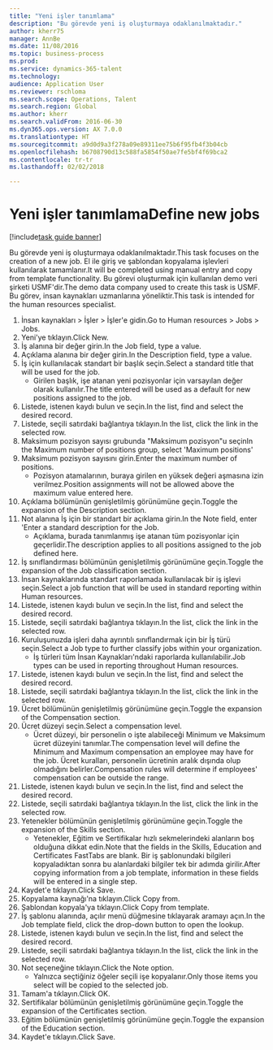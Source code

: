 ```yaml
--- 
title: "Yeni işler tanımlama"
description: "Bu görevde yeni iş oluşturmaya odaklanılmaktadır."
author: kherr75
manager: AnnBe
ms.date: 11/08/2016
ms.topic: business-process
ms.prod: 
ms.service: dynamics-365-talent
ms.technology: 
audience: Application User
ms.reviewer: rschloma
ms.search.scope: Operations, Talent
ms.search.region: Global
ms.author: kherr
ms.search.validFrom: 2016-06-30
ms.dyn365.ops.version: AX 7.0.0
ms.translationtype: HT
ms.sourcegitcommit: a9d0d9a3f278a09e89311ee75b6f95fb4f3b04cb
ms.openlocfilehash: b6708790d13c588fa5854f50ae7fe5bf4f69bca2
ms.contentlocale: tr-tr
ms.lasthandoff: 02/02/2018

---
```

# <a name="define-new-jobs"></a><span data-ttu-id="ca63f-103">Yeni işler tanımlama</span><span class="sxs-lookup"><span data-stu-id="ca63f-103">Define new jobs</span></span>

[!include[task guide banner](../../includes/task-guide-banner.md)]

<span data-ttu-id="ca63f-104">Bu görevde yeni iş oluşturmaya odaklanılmaktadır.</span><span class="sxs-lookup"><span data-stu-id="ca63f-104">This task focuses on the creation of a new job.</span></span> <span data-ttu-id="ca63f-105">El ile giriş ve şablondan kopyalama işlevleri kullanılarak tamamlanır.</span><span class="sxs-lookup"><span data-stu-id="ca63f-105">It will be completed using manual entry and copy from template functionality.</span></span> <span data-ttu-id="ca63f-106">Bu görevi oluşturmak için kullanılan demo veri şirketi USMF'dir.</span><span class="sxs-lookup"><span data-stu-id="ca63f-106">The demo data company used to create this task is USMF.</span></span> <span data-ttu-id="ca63f-107">Bu görev, insan kaynakları uzmanlarına yöneliktir.</span><span class="sxs-lookup"><span data-stu-id="ca63f-107">This task is intended for the human resources specialist.</span></span>

1. <span data-ttu-id="ca63f-108">İnsan kaynakları > İşler > İşler'e gidin.</span><span class="sxs-lookup"><span data-stu-id="ca63f-108">Go to Human resources > Jobs > Jobs.</span></span>
2. <span data-ttu-id="ca63f-109">Yeni'ye tıklayın.</span><span class="sxs-lookup"><span data-stu-id="ca63f-109">Click New.</span></span>
3. <span data-ttu-id="ca63f-110">İş alanına bir değer girin.</span><span class="sxs-lookup"><span data-stu-id="ca63f-110">In the Job field, type a value.</span></span>
4. <span data-ttu-id="ca63f-111">Açıklama alanına bir değer girin.</span><span class="sxs-lookup"><span data-stu-id="ca63f-111">In the Description field, type a value.</span></span>
5. <span data-ttu-id="ca63f-112">İş için kullanılacak standart bir başlık seçin.</span><span class="sxs-lookup"><span data-stu-id="ca63f-112">Select a standard title that will be used for the job.</span></span> 
    * <span data-ttu-id="ca63f-113">Girilen başlık, işe atanan yeni pozisyonlar için varsayılan değer olarak kullanılır.</span><span class="sxs-lookup"><span data-stu-id="ca63f-113">The title entered will be used as a default for new positions assigned to the job.</span></span>  
6. <span data-ttu-id="ca63f-114">Listede, istenen kaydı bulun ve seçin.</span><span class="sxs-lookup"><span data-stu-id="ca63f-114">In the list, find and select the desired record.</span></span>
7. <span data-ttu-id="ca63f-115">Listede, seçili satırdaki bağlantıya tıklayın.</span><span class="sxs-lookup"><span data-stu-id="ca63f-115">In the list, click the link in the selected row.</span></span>
8. <span data-ttu-id="ca63f-116">Maksimum pozisyon sayısı grubunda "Maksimum pozisyon"u seçin</span><span class="sxs-lookup"><span data-stu-id="ca63f-116">In the Maximum number of positions group, select 'Maximum positions'</span></span>
9. <span data-ttu-id="ca63f-117">Maksimum pozisyon sayısını girin.</span><span class="sxs-lookup"><span data-stu-id="ca63f-117">Enter the maximum number of positions.</span></span> 
    * <span data-ttu-id="ca63f-118">Pozisyon atamalarının, buraya girilen en yüksek değeri aşmasına izin verilmez.</span><span class="sxs-lookup"><span data-stu-id="ca63f-118">Position assignments will not be allowed above the maximum value entered here.</span></span>  
10. <span data-ttu-id="ca63f-119">Açıklama bölümünün genişletilmiş görünümüne geçin.</span><span class="sxs-lookup"><span data-stu-id="ca63f-119">Toggle the expansion of the Description section.</span></span>
11. <span data-ttu-id="ca63f-120">Not alanına İş için bir standart bir açıklama girin.</span><span class="sxs-lookup"><span data-stu-id="ca63f-120">In the Note field, enter 'Enter a standard description for the Job.</span></span>
    * <span data-ttu-id="ca63f-121">Açıklama, burada tanımlanmış işe atanan tüm pozisyonlar için geçerlidir.</span><span class="sxs-lookup"><span data-stu-id="ca63f-121">The description applies to all positions assigned to the job defined here.</span></span>  
12. <span data-ttu-id="ca63f-122">İş sınıflandırması bölümünün genişletilmiş görünümüne geçin.</span><span class="sxs-lookup"><span data-stu-id="ca63f-122">Toggle the expansion of the Job classification section.</span></span>
13. <span data-ttu-id="ca63f-123">İnsan kaynaklarında standart raporlamada kullanılacak bir iş işlevi seçin.</span><span class="sxs-lookup"><span data-stu-id="ca63f-123">Select a job function that will be used in standard reporting within Human resources.</span></span>
14. <span data-ttu-id="ca63f-124">Listede, istenen kaydı bulun ve seçin.</span><span class="sxs-lookup"><span data-stu-id="ca63f-124">In the list, find and select the desired record.</span></span>
15. <span data-ttu-id="ca63f-125">Listede, seçili satırdaki bağlantıya tıklayın.</span><span class="sxs-lookup"><span data-stu-id="ca63f-125">In the list, click the link in the selected row.</span></span>
16. <span data-ttu-id="ca63f-126">Kuruluşunuzda işleri daha ayrıntılı sınıflandırmak için bir İş türü seçin.</span><span class="sxs-lookup"><span data-stu-id="ca63f-126">Select a Job type to further classify jobs within your organization.</span></span> 
    * <span data-ttu-id="ca63f-127">İş türleri tüm İnsan Kaynakları'ndaki raporlarda kullanılabilir.</span><span class="sxs-lookup"><span data-stu-id="ca63f-127">Job types can be used in reporting throughout Human resources.</span></span>  
17. <span data-ttu-id="ca63f-128">Listede, istenen kaydı bulun ve seçin.</span><span class="sxs-lookup"><span data-stu-id="ca63f-128">In the list, find and select the desired record.</span></span>
18. <span data-ttu-id="ca63f-129">Listede, seçili satırdaki bağlantıya tıklayın.</span><span class="sxs-lookup"><span data-stu-id="ca63f-129">In the list, click the link in the selected row.</span></span>
19. <span data-ttu-id="ca63f-130">Ücret bölümünün genişletilmiş görünümüne geçin.</span><span class="sxs-lookup"><span data-stu-id="ca63f-130">Toggle the expansion of the Compensation section.</span></span>
20. <span data-ttu-id="ca63f-131">Ücret düzeyi seçin.</span><span class="sxs-lookup"><span data-stu-id="ca63f-131">Select a compensation level.</span></span>
    * <span data-ttu-id="ca63f-132">Ücret düzeyi, bir personelin o işte alabileceği Minimum ve Maksimum ücret düzeyini tanımlar.</span><span class="sxs-lookup"><span data-stu-id="ca63f-132">The compensation level will define the Minimum and Maximum compensation an employee may have for the job.</span></span> <span data-ttu-id="ca63f-133">Ücret kuralları, personelin ücretinin aralık dışında olup olmadığını belirler.</span><span class="sxs-lookup"><span data-stu-id="ca63f-133">Compensation rules will determine if employees' compensation can be outside the range.</span></span>  
21. <span data-ttu-id="ca63f-134">Listede, istenen kaydı bulun ve seçin.</span><span class="sxs-lookup"><span data-stu-id="ca63f-134">In the list, find and select the desired record.</span></span>
22. <span data-ttu-id="ca63f-135">Listede, seçili satırdaki bağlantıya tıklayın.</span><span class="sxs-lookup"><span data-stu-id="ca63f-135">In the list, click the link in the selected row.</span></span>
23. <span data-ttu-id="ca63f-136">Yetenekler bölümünün genişletilmiş görünümüne geçin.</span><span class="sxs-lookup"><span data-stu-id="ca63f-136">Toggle the expansion of the Skills section.</span></span>
    * <span data-ttu-id="ca63f-137">Yetenekler, Eğitim ve Sertifikalar hızlı sekmelerindeki alanların boş olduğuna dikkat edin.</span><span class="sxs-lookup"><span data-stu-id="ca63f-137">Note that the fields in the Skills, Education and Certificates FastTabs are blank.</span></span> <span data-ttu-id="ca63f-138">Bir iş şablonundaki bilgileri kopyaladıktan sonra bu alanlardaki bilgiler tek bir adımda girilir.</span><span class="sxs-lookup"><span data-stu-id="ca63f-138">After copying information from a job template, information in these fields will be entered in a single step.</span></span>   
24. <span data-ttu-id="ca63f-139">Kaydet'e tıklayın.</span><span class="sxs-lookup"><span data-stu-id="ca63f-139">Click Save.</span></span>
25. <span data-ttu-id="ca63f-140">Kopyalama kaynağı'na tıklayın.</span><span class="sxs-lookup"><span data-stu-id="ca63f-140">Click Copy from.</span></span>
26. <span data-ttu-id="ca63f-141">Şablondan kopyala'ya tıklayın.</span><span class="sxs-lookup"><span data-stu-id="ca63f-141">Click Copy from template.</span></span>
27. <span data-ttu-id="ca63f-142">İş şablonu alanında, açılır menü düğmesine tıklayarak aramayı açın.</span><span class="sxs-lookup"><span data-stu-id="ca63f-142">In the Job template field, click the drop-down button to open the lookup.</span></span>
28. <span data-ttu-id="ca63f-143">Listede, istenen kaydı bulun ve seçin.</span><span class="sxs-lookup"><span data-stu-id="ca63f-143">In the list, find and select the desired record.</span></span>
29. <span data-ttu-id="ca63f-144">Listede, seçili satırdaki bağlantıya tıklayın.</span><span class="sxs-lookup"><span data-stu-id="ca63f-144">In the list, click the link in the selected row.</span></span>
30. <span data-ttu-id="ca63f-145">Not seçeneğine tıklayın.</span><span class="sxs-lookup"><span data-stu-id="ca63f-145">Click the Note option.</span></span>
    * <span data-ttu-id="ca63f-146">Yalnızca seçtiğiniz öğeler seçili işe kopyalanır.</span><span class="sxs-lookup"><span data-stu-id="ca63f-146">Only those items you select will be copied to the selected job.</span></span>    
31. <span data-ttu-id="ca63f-147">Tamam'a tıklayın.</span><span class="sxs-lookup"><span data-stu-id="ca63f-147">Click OK.</span></span>
32. <span data-ttu-id="ca63f-148">Sertifikalar bölümünün genişletilmiş görünümüne geçin.</span><span class="sxs-lookup"><span data-stu-id="ca63f-148">Toggle the expansion of the Certificates section.</span></span>
33. <span data-ttu-id="ca63f-149">Eğitim bölümünün genişletilmiş görünümüne geçin.</span><span class="sxs-lookup"><span data-stu-id="ca63f-149">Toggle the expansion of the Education section.</span></span>
34. <span data-ttu-id="ca63f-150">Kaydet'e tıklayın.</span><span class="sxs-lookup"><span data-stu-id="ca63f-150">Click Save.</span></span>


